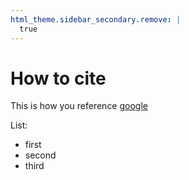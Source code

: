```yaml
---
html_theme.sidebar_secondary.remove: |
  true
---
```


# How to cite

This is how you reference [google](https://google.com)

List:
- first
- second
- third